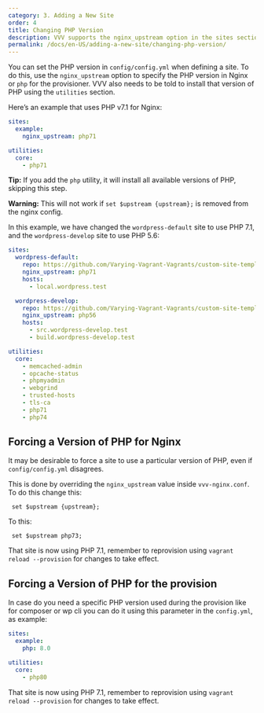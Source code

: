 ```yaml
---
category: 3. Adding a New Site
order: 4
title: Changing PHP Version
description: VVV supports the nginx_upstream option in the sites section of config/config.yml to set the PHP version.
permalink: /docs/en-US/adding-a-new-site/changing-php-version/
---
```


You can set the PHP version in `config/config.yml` when defining a site. To do this, use the `nginx_upstream` option to specify the PHP version in Nginx or `php` for the provisioner. VVV also needs to be told to install that version of PHP using the `utilities` section.

Here’s an example that uses PHP v7.1 for Nginx:

```yaml
sites:
  example:
    nginx_upstream: php71

utilities:
  core:
    - php71
```

**Tip:** If you add the `php` utility, it will install all available versions of PHP, skipping this step.

**Warning:** This will not work if `set $upstream {upstream};` is removed from the nginx config.

In this example, we have changed the `wordpress-default` site to use PHP 7.1, and the `wordpress-develop` site to use PHP 5.6:

```yaml
sites:
  wordpress-default:
    repo: https://github.com/Varying-Vagrant-Vagrants/custom-site-template.git
    nginx_upstream: php71
    hosts:
      - local.wordpress.test

  wordpress-develop:
    repo: https://github.com/Varying-Vagrant-Vagrants/custom-site-template-develop.git
    nginx_upstream: php56
    hosts:
      - src.wordpress-develop.test
      - build.wordpress-develop.test

utilities:
  core:
    - memcached-admin
    - opcache-status
    - phpmyadmin
    - webgrind
    - trusted-hosts
    - tls-ca
    - php71
    - php74
```

## Forcing a Version of PHP for Nginx

It may be desirable to force a site to use a particular version of PHP, even if `config/config.yml` disagrees.

This is done by overriding the `nginx_upstream` value inside `vvv-nginx.conf`. To do this change this:

```nginx
 set $upstream {upstream};
```

To this:

```nginx
 set $upstream php73;
```

That site is now using PHP 7.1, remember to reprovision using `vagrant reload --provision` for changes to take effect.

## Forcing a Version of PHP for the provision

In case do you need a specific PHP version used during the provision like for composer or wp cli you can do it using this parameter in the `config.yml`, as example:

```yaml
sites:
  example:
    php: 8.0

utilities:
  core:
    - php80
```

That site is now using PHP 7.1, remember to reprovision using `vagrant reload --provision` for changes to take effect.

